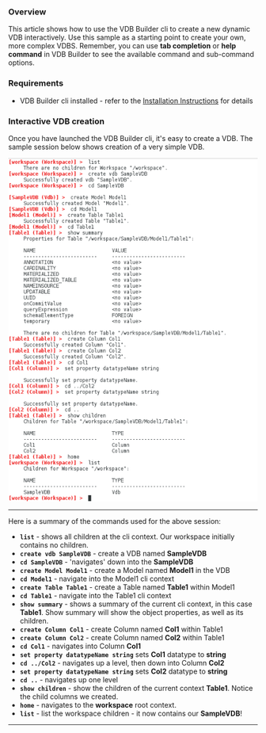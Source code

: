 ### Overview

This article shows how to use the VDB Builder cli to create a new dynamic VDB interactively.  Use this sample as a starting point to create your own, more complex VDBS.  Remember, you can use __tab completion__ or __help command__ in VDB Builder to see the available command and sub-command options.


### Requirements

* VDB Builder cli installed - refer to the [Installation Instructions](install-cli.md) for details


### Interactive VDB creation

Once you have launched the VDB Builder cli, it's easy to create a VDB.  The sample session below shows creation of a very simple VDB.

![Create VDB Session](img/cli-createVDB-session.png)

---
Here is a summary of the commands used for the above session:
* __`list`__ - shows all children at the cli context.  Our workspace initially contains no children.
* __`create vdb SampleVDB`__ - create a VDB named __SampleVDB__
* __`cd SampleVDB`__ - 'navigates' down into the __SampleVDB__ 
* __`create Model Model1`__ - create a Model named __Model1__ in the VDB
* __`cd Model1`__ - navigate into the Model1 cli context
* __`create Table Table1`__ - create a Table named __Table1__ within Model1
* __`cd Table1`__ - navigate into the Table1 cli context
* __`show summary`__ - shows a summary of the current cli context, in this case __Table1__.  Show summary will show the object properties, as well as its children.
* __`create Column Col1`__ - create Column named __Col1__ within Table1
* __`create Column Col2`__ - create Column named __Col2__ within Table1
* __`cd Col1`__ - navigates into Column __Col1__
* __`set property datatypeName string`__ sets __Col1__ datatype to __string__
* __`cd ../Col2`__ - navigates up a level, then down into Column __Col2__
* __`set property datatypeName string`__ sets __Col2__ datatype to __string__
* __`cd ..`__ - navigates up one level
* __`show children`__ - show the children of the current context __Table1__.  Notice the child columns we created.
* __`home`__ - navigates to the __workspace__ root context.
* __`list`__ - list the workspace children - it now contains our __SampleVDB__!

---
